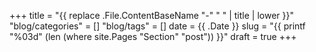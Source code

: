 +++
title = "{{ replace .File.ContentBaseName "-" " " | title | lower }}"
"blog/categories" = []
"blog/tags" = []
date = {{ .Date }}
slug = "{{ printf "%03d" (len (where site.Pages "Section" "post")) }}"
draft = true
+++
